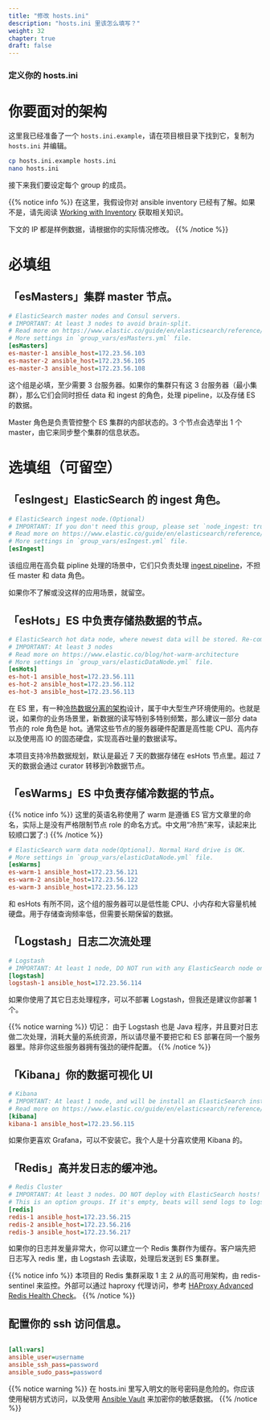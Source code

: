 ```yaml
---
title: "修改 hosts.ini"
description: "hosts.ini 里该怎么填写？"
weight: 32
chapter: true
draft: false
---
```


### 定义你的 hosts.ini

# 你要面对的架构

这里我已经准备了一个 `hosts.ini.example`，请在项目根目录下找到它，复制为 `hosts.ini` 并编辑。

```bash
cp hosts.ini.example hosts.ini
nano hosts.ini
```

接下来我们要设定每个 group 的成员。

{{% notice info %}}
在这里，我假设你对 ansible inventory 已经有了解。如果不是，请先阅读 [Working with Inventory](https://docs.ansible.com/ansible/latest/user_guide/intro_inventory.html) 获取相关知识。

下文的 IP 都是样例数据，请根据你的实际情况修改。
{{% /notice %}}

# 必填组

## 「esMasters」集群 master 节点。

```ini
# ElasticSearch master nodes and Consul servers.
# IMPORTANT: At least 3 nodes to avoid brain-split.
# Read more on https://www.elastic.co/guide/en/elasticsearch/reference/current/modules-node.html#master-node
# More settings in `group_vars/esMasters.yml` file.
[esMasters]
es-master-1 ansible_host=172.23.56.103
es-master-2 ansible_host=172.23.56.105
es-master-3 ansible_host=172.23.56.108
```

这个组是必填，至少需要 3 台服务器。如果你的集群只有这 3 台服务器（最小集群），那么它们会同时担任 data 和 ingest 的角色，处理 pipeline，以及存储 ES 的数据。

Master 角色是负责管控整个 ES 集群的内部状态的。3 个节点会选举出 1 个 master，由它来同步整个集群的信息状态。

# 选填组（可留空）

## 「esIngest」ElasticSearch 的 ingest 角色。

```ini
# ElasticSearch ingest node.(Optional)
# IMPORTANT: If you don't need this group, please set `node_ingest: true` in `group_vars/esMasters.yml` file.
# Read more on https://www.elastic.co/guide/en/elasticsearch/reference/current/modules-node.html#node-ingest-node
# More settings in `group_vars/esIngest.yml` file.
[esIngest]
```

该组应用在高负载 pipline 处理的场景中，它们只负责处理 [ingest pipeline](https://www.elastic.co/guide/en/elasticsearch/reference/current/pipeline.html)，不担任 master 和 data 角色。

如果你不了解或没这样的应用场景，就留空。

## 「esHots」ES 中负责存储热数据的节点。

```ini
# ElasticSearch hot data node, where newest data will be stored. Re-commanded for SSD storage
# IMPORTANT: At least 3 nodes
# Read more on https://www.elastic.co/blog/hot-warm-architecture
# More settings in `group_vars/elasticDataNode.yml` file.
[esHots]
es-hot-1 ansible_host=172.23.56.111
es-hot-2 ansible_host=172.23.56.112
es-hot-3 ansible_host=172.23.56.113
```

在 ES 里，有一种[冷热数据分离的架构](https://www.elastic.co/blog/hot-warm-architecture)设计，属于中大型生产环境使用的。也就是说，如果你的业务场景里，新数据的读写特别多特别频繁，那么建议一部分 data 节点的 role 角色是 hot。通常这些节点的服务器硬件配置是高性能 CPU、高内存以及使用高 IO 的固态硬盘，实现高吞吐量的数据读写。

本项目支持冷热数据规划，默认是最近 7 天的数据存储在 esHots 节点里。超过 7 天的数据会通过 curator 转移到冷数据节点。

## 「esWarms」ES 中负责存储冷数据的节点。

{{% notice info %}}
这里的英语名称使用了 warm 是遵循 ES 官方文章里的命名，实际上是没有严格限制节点 role 的命名方式。中文用“冷热”来写，读起来比较顺口罢了:)
{{% /notice %}}

```ini
# ElasticSearch warm data node(Optional). Normal Hard drive is OK.
# More settings in `group_vars/elasticDataNode.yml` file.
[esWarms]
es-warm-1 ansible_host=172.23.56.121
es-warm-2 ansible_host=172.23.56.122
es-warm-3 ansible_host=172.23.56.123
```

和 esHots 有所不同，这个组的服务器可以是低性能 CPU、小内存和大容量机械硬盘。用于存储查询频率低，但需要长期保留的数据。

## 「Logstash」日志二次流处理

```ini
# Logstash
# IMPORTANT: At least 1 node, DO NOT run with any ElasticSearch node on the same host.
[logstash]
logstash-1 ansible_host=172.23.56.114
```

如果你使用了其它日志处理程序，可以不部署 Logstash，但我还是建议你部署 1 个。

{{% notice warning %}}
切记：
由于 Logstash 也是 Java 程序，并且要对日志做二次处理，消耗大量的系统资源，所以请尽量不要把它和 ES 部署在同一个服务器里。除非你这些服务器拥有强劲的硬件配置。
{{% /notice %}}

## 「Kibana」你的数据可视化 UI

```ini
# Kibana
# IMPORTANT: At least 1 node, and will be install an ElasticSearch instance with 'Cross Cluster Search' settings.
# Read more on https://www.elastic.co/guide/en/elasticsearch/reference/current/modules-cross-cluster-search.html#cross-cluster-search-settings
[kibana]
kibana-1 ansible_host=172.23.56.115
```

如果你更喜欢 Grafana，可以不安装它。我个人是十分喜欢使用 Kibana 的。

## 「Redis」高并发日志的缓冲池。

```ini
# Redis Cluster
# IMPORTANT: At least 3 nodes. DO NOT deploy with ElasticSearch hosts!
# This is an option groups. If it's empty, beats will send logs to logstash directly.
[redis]
redis-1 ansible_host=172.23.56.215
redis-2 ansible_host=172.23.56.216
redis-3 ansible_host=172.23.56.217
```

如果你的日志并发量非常大，你可以建立一个 Redis 集群作为缓存。客户端先把日志写入 redis 里，由 Logstash 去读取，处理后发送到 ES 集群里。

{{% notice info %}}
本项目的 Redis 集群采取 1 主 2 从的高可用架构，由 redis-sentinel 来监控。外部可以通过 haproxy 代理访问，参考 [HAProxy Advanced Redis Health Check](https://www.haproxy.com/blog/haproxy-advanced-redis-health-check/)。
{{% /notice %}}

## 配置你的 ssh 访问信息。

```ini

[all:vars]
ansible_user=username
ansible_ssh_pass=password
ansible_sudo_pass=password
```

{{% notice warning %}}
在 hosts.ini 里写入明文的账号密码是危险的。你应该使用秘钥方式访问，以及使用 [Ansible Vault](https://docs.ansible.com/ansible/latest/user_guide/vault.html) 来加密你的敏感数据。
{{% /notice %}}
